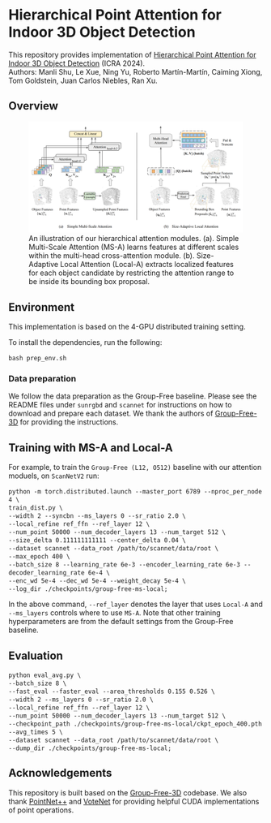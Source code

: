 # Hierarchical Point Attention for Indoor 3D Object Detection

This repository provides implementation of [Hierarchical Point Attention for Indoor 3D Object Detection](https://arxiv.org/pdf/2301.02650) (ICRA 2024).    
Authors: Manli Shu, Le Xue, Ning Yu, Roberto Martín-Martín, Caiming Xiong, Tom Goldstein, Juan Carlos Niebles, Ran Xu.

## Overview

<p align="center">
<figure>
  <img src="./assets/intro.PNG" />
  <figcaption>An illustration of our hierarchical attention modules.  (a). Simple Multi-Scale Attention (MS-A) learns features at different scales within the multi-head cross-attention module. (b). Size-Adaptive Local Attention (Local-A) extracts localized features for each object candidate by restricting the attention range to be inside its bounding box proposal.</figcaption>
</figure>
</p>


## Environment
This implementation is based on the 4-GPU distributed training setting. 

To install the dependencies, run the following:
```
bash prep_env.sh
```

### Data preparation
We follow the data preparation as the Group-Free baseline. 
Please see the README files under `sunrgbd` and `scannet` for instructions on how to download and prepare each dataset. We thank the authors of [Group-Free-3D](https://github.com/zeliu98/Group-Free-3D) for providing the instructions. 


## Training with MS-A and Local-A
For example, to train the `Group-Free (L12, O512)` baseline with our attention moduels, on `ScanNetV2` run:
```
python -m torch.distributed.launch --master_port 6789 --nproc_per_node 4 \
train_dist.py \
--width 2 --syncbn --ms_layers 0 --sr_ratio 2.0 \
--local_refine ref_ffn --ref_layer 12 \
--num_point 50000 --num_decoder_layers 13 --num_target 512 \
--size_delta 0.111111111111 --center_delta 0.04 \
--dataset scannet --data_root /path/to/scannet/data/root \
--max_epoch 400 \
--batch_size 8 --learning_rate 6e-3 --encoder_learning_rate 6e-3 --decoder_learning_rate 6e-4 \
--enc_wd 5e-4 --dec_wd 5e-4 --weight_decay 5e-4 \
--log_dir ./checkpoints/group-free-ms-local;
```

In the above command, `--ref_layer` denotes the layer that uses `Local-A` and `--ms_layers` controls where to use `MS-A`. 
Note that other training hyperparameters are from the default settings from the Group-Free baseline. 

## Evaluation
```
python eval_avg.py \
--batch_size 8 \
--fast_eval --faster_eval --area_thresholds 0.155 0.526 \
--width 2 --ms_layers 0 --sr_ratio 2.0 \
--local_refine ref_ffn --ref_layer 12 \
--num_point 50000 --num_decoder_layers 13 --num_target 512 \
--checkpoint_path ./checkpoints/group-free-ms-local/ckpt_epoch_400.pth --avg_times 5 \
--dataset scannet --data_root /path/to/scannet/data/root \
--dump_dir ./checkpoints/group-free-ms-local;
```

## Acknowledgements
This repository is built based on the [Group-Free-3D](https://github.com/zeliu98/Group-Free-3D) codebase. We also thank [PointNet++](https://arxiv.org/abs/1706.02413) and [VoteNet](https://github.com/facebookresearch/votenet) for providing helpful CUDA implementations of point operations. 